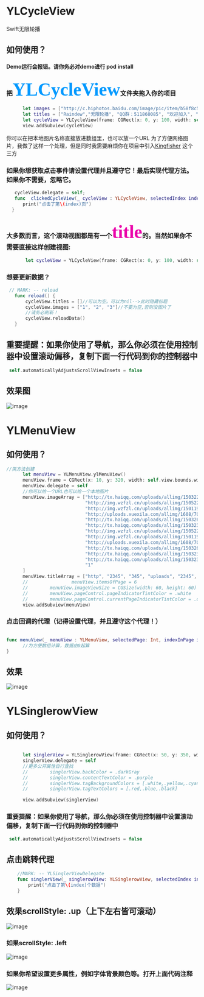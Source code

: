 # YLCycleView
Swift无限轮播
## 如何使用？
#### Demo运行会报错。请你务必对demo进行 pod install
### 把<font color=#0099ff size=14 face="黑体">YLCycleView</font>文件夹拖入你的项目
  ```Swift
        let images = ["http://c.hiphotos.baidu.com/image/pic/item/b58f8c5494eef01f50d40bbee5fe9925bd317d8c.jpg", "1", "2", "3", "4"]
        let titles = ["Raindew","无限轮播", "QQ群：511860085", "欢迎加入", "帅的人已经Star"]
        let cycleView = YLCycleView(frame: CGRect(x: 0, y: 100, width: self.view.bounds.width, height: 150), images: images, titles: titles)
        view.addSubview(cycleView)
  ```
  你可以在把本地图片名称直接放进数组里，也可以放一个URL
  为了方便网络图片，我做了这样一个处理，但是同时我需要麻烦你在项目中引入[Kingfisher](https://github.com/onevcat/Kingfisher) 这个三方
### 如果你想获取点击事件请设置代理并且遵守它！最后实现代理方法。如果你不需要，忽略它。
  ```Swift
     cycleView.delegate = self;
     func  clickedCycleView(_ cycleView : YLCycleView, selectedIndex index: Int) {
        print("点击了第\(index)页")
    }
  ```
### 大多数而言，这个滚动视图都是有一个<font color=#ea00aa size=14 face="黑体">title</font>的。当然如果你不需要直接这样创建视图:
  ```Swift
        let cycleView = YLCycleView(frame: CGRect(x: 0, y: 100, width: self.view.bounds.width, height: 150), images: images)
  ```
### 想要更新数据？
 ```Swift
  // MARK: -- reload
    func reload() {
        cycleView.titles = []//可以为空。可以为nil-->此时隐藏标题
        cycleView.images = ["1", "2", "3"]//不要为空,否则没图片了
        //请务必刷新！
        cycleView.reloadData()
    }
```
## 重要提醒：如果你使用了导航，那么你必须在使用控制器中设置滚动偏移，复制下面一行代码到你的控制器中
```Swift
 self.automaticallyAdjustsScrollViewInsets = false
```
## 效果图

![image](https://github.com/Rain-dew/YLCycleView/blob/master/YLCycleViewDemo/YLCycleViewDemo/%E6%95%88%E6%9E%9C.gif)

# YLMenuView
## 如何使用？
  ```Swift
  //类方法创建
        let menuView = YLMenuView.ylMenuView()
        menuView.frame = CGRect(x: 10, y: 320, width: self.view.bounds.width - 20, height: 250)
        menuView.delegate = self
        //你可以给一个URL也可以给一个本地图片
        menuView.imageArray = ["http://tx.haiqq.com/uploads/allimg/150322/021422Lb-10.jpg",
                               "http://img.wzfzl.cn/uploads/allimg/150522/co150522214536-15.jpg",
                               "http://img.wzfzl.cn/uploads/allimg/150119/co150119220K2-18.jpg",
                               "http://uploads.xuexila.com/allimg/1608/704-160Q5100Z6.jpg",
                               "http://tx.haiqq.com/uploads/allimg/150326/1P4511163-9.jpg",
                               "http://tx.haiqq.com/uploads/allimg/150323/15135032M-1.jpg",
                               "http://img.wzfzl.cn/uploads/allimg/150522/co150522214536-15.jpg",
                               "http://img.wzfzl.cn/uploads/allimg/150119/co150119220K2-18.jpg",
                               "http://uploads.xuexila.com/allimg/1608/704-160Q5100Z6.jpg",
                               "http://tx.haiqq.com/uploads/allimg/150326/1P4511163-9.jpg",
                               "http://tx.haiqq.com/uploads/allimg/150323/15135032M-1.jpg",
                               "http://tx.haiqq.com/uploads/allimg/150323/15135032M-1.jpg",
                               "1"
        ]
        menuView.titleArray = ["http", "2345", "345", "uploads", "2345", "allimg", "34545", "uploads", "345", "http", "uploads", "uploads", "uploads"]
        //                menuView.itemsOfPage = 6
        //        menuView.imageViewSize = CGSize(width: 60, height: 60)
        //        menuView.pageControl.pageIndicatorTintColor = .white
        //        menuView.pageControl.currentPageIndicatorTintColor = .darkGray
        view.addSubview(menuView)

  ```
### 点击回调的代理（记得设置代理，并且遵守这个代理！）
  ```Swift
  
func menuView(_ menuView : YLMenuView, selectedPage: Int, indexInPage index: Int, indexInAllData : Int) {
        //为方便数组计算，数据由0起算
}
  ```
## 效果
![image](https://github.com/Rain-dew/YLCycleView/blob/master/YLCycleViewDemo/YLCycleViewDemo/MenuView.gif)

# YLSinglerowView
## 如何使用？
  ```Swift
  
        let singlerView = YLSinglerowView(frame: CGRect(x: 50, y: 350, width: 200, height: 30), scrollStyle: .up, roundTime: 5, contentSource: ["这是一条重大新闻","吃货节到了钱包准备好了吗","独家福利来就送!"], tagSource: ["新闻", "吃货节", "福利"])
        singlerView.delegate = self
        //更多公开属性自行查找
        //        singlerView.backColor = .darkGray
        //        singlerView.contentTextColor = .purple
        //        singlerView.tagBackgroundColors = [.white,.yellow,.cyan]
        //        singlerView.tagTextColors = [.red,.blue,.black]

        view.addSubview(singlerView)
  ```
### 重要提醒：如果你使用了导航，那么你必须在使用控制器中设置滚动偏移，复制下面一行代码到你的控制器中
```Swift
 self.automaticallyAdjustsScrollViewInsets = false
```
## 点击跳转代理
```Swift
    //MARK: -- YLSinglerViewDelegate
    func singlerView(_ singlerowView: YLSinglerowView, selectedIndex index: Int) {
        print("点击了第\(index)个数据")
    }
```
## 效果scrollStyle: .up（上下左右皆可滚动）
![image](https://github.com/Rain-dew/YLCycleView/blob/master/YLCycleViewDemo/YLCycleViewDemo/up.gif)
### 如果scrollStyle: .left
![image](https://github.com/Rain-dew/YLCycleView/blob/master/YLCycleViewDemo/YLCycleViewDemo/singer1.gif)
### 如果你希望设置更多属性，例如字体背景颜色等。打开上面代码注释
![image](https://github.com/Rain-dew/YLCycleView/blob/master/YLCycleViewDemo/YLCycleViewDemo/singer2.gif)


